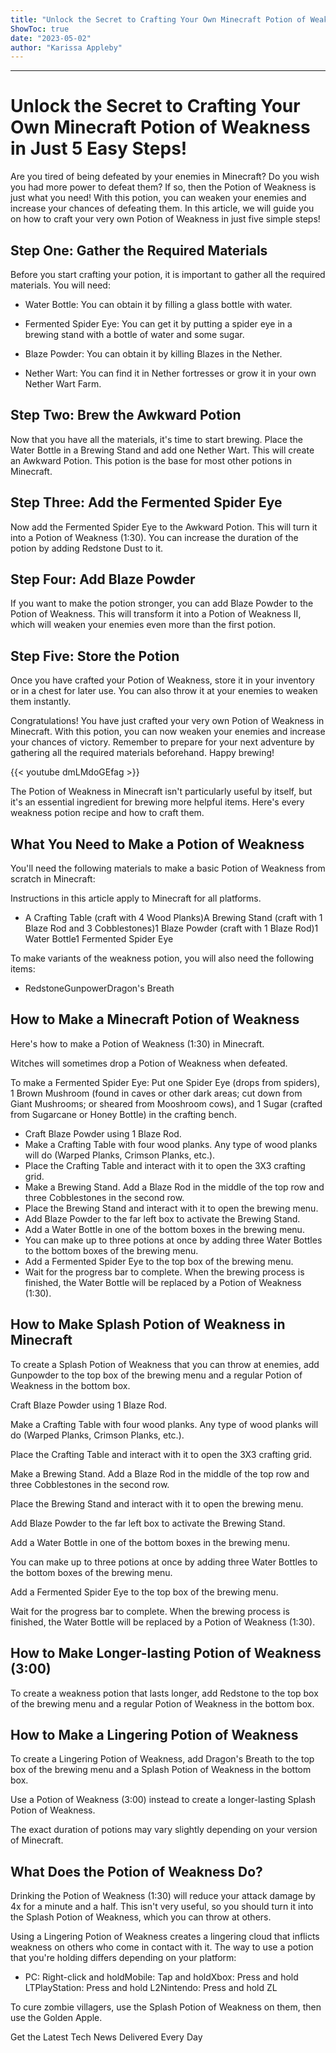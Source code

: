 ```yaml
---
title: "Unlock the Secret to Crafting Your Own Minecraft Potion of Weakness in Just 5 Easy Steps!"
ShowToc: true 
date: "2023-05-02"
author: "Karissa Appleby"
---
```

*****
# Unlock the Secret to Crafting Your Own Minecraft Potion of Weakness in Just 5 Easy Steps!

Are you tired of being defeated by your enemies in Minecraft? Do you wish you had more power to defeat them? If so, then the Potion of Weakness is just what you need! With this potion, you can weaken your enemies and increase your chances of defeating them. In this article, we will guide you on how to craft your very own Potion of Weakness in just five simple steps!

## Step One: Gather the Required Materials

Before you start crafting your potion, it is important to gather all the required materials. You will need:

- Water Bottle: You can obtain it by filling a glass bottle with water.

- Fermented Spider Eye: You can get it by putting a spider eye in a brewing stand with a bottle of water and some sugar.

- Blaze Powder: You can obtain it by killing Blazes in the Nether.

- Nether Wart: You can find it in Nether fortresses or grow it in your own Nether Wart Farm.

## Step Two: Brew the Awkward Potion

Now that you have all the materials, it's time to start brewing. Place the Water Bottle in a Brewing Stand and add one Nether Wart. This will create an Awkward Potion. This potion is the base for most other potions in Minecraft.

## Step Three: Add the Fermented Spider Eye

Now add the Fermented Spider Eye to the Awkward Potion. This will turn it into a Potion of Weakness (1:30). You can increase the duration of the potion by adding Redstone Dust to it.

## Step Four: Add Blaze Powder

If you want to make the potion stronger, you can add Blaze Powder to the Potion of Weakness. This will transform it into a Potion of Weakness II, which will weaken your enemies even more than the first potion.

## Step Five: Store the Potion

Once you have crafted your Potion of Weakness, store it in your inventory or in a chest for later use. You can also throw it at your enemies to weaken them instantly.

Congratulations! You have just crafted your very own Potion of Weakness in Minecraft. With this potion, you can now weaken your enemies and increase your chances of victory. Remember to prepare for your next adventure by gathering all the required materials beforehand. Happy brewing!

{{< youtube dmLMdoGEfag >}} 




The Potion of Weakness in Minecraft isn't particularly useful by itself, but it's an essential ingredient for brewing more helpful items. Here's every weakness potion recipe and how to craft them.

 
##   What You Need to Make a Potion of Weakness  
 

You'll need the following materials to make a basic Potion of Weakness from scratch in Minecraft:

 
Instructions in this article apply to Minecraft for all platforms.
 
- A Crafting Table (craft with 4 Wood Planks)A Brewing Stand (craft with 1 Blaze Rod and 3 Cobblestones)1 Blaze Powder (craft with 1 Blaze Rod)1 Water Bottle1 Fermented Spider Eye

 

To make variants of the weakness potion, you will also need the following items:

 
- RedstoneGunpowerDragon's Breath

 
##   How to Make a Minecraft Potion of Weakness  
 

Here's how to make a Potion of Weakness (1:30) in Minecraft.

 
Witches will sometimes drop a Potion of Weakness when defeated.
 
To make a Fermented Spider Eye: Put one Spider Eye (drops from spiders), 1 Brown Mushroom (found in caves or other dark areas; cut down from Giant Mushrooms; or sheared from Mooshroom cows), and 1 Sugar (crafted from Sugarcane or Honey Bottle) in the crafting bench.
 
- Craft Blaze Powder using 1 Blaze Rod.
 - Make a Crafting Table with four wood planks. Any type of wood planks will do (Warped Planks, Crimson Planks, etc.).
 - Place the Crafting Table and interact with it to open the 3X3 crafting grid.
 - Make a Brewing Stand. Add a Blaze Rod in the middle of the top row and three Cobblestones in the second row.
 - Place the Brewing Stand and interact with it to open the brewing menu.
 - Add Blaze Powder to the far left box to activate the Brewing Stand.
 - Add a Water Bottle in one of the bottom boxes in the brewing menu.
 - You can make up to three potions at once by adding three Water Bottles to the bottom boxes of the brewing menu.
 - Add a Fermented Spider Eye to the top box of the brewing menu.
 - Wait for the progress bar to complete. When the brewing process is finished, the Water Bottle will be replaced by a Potion of Weakness (1:30).

 
##   How to Make Splash Potion of Weakness in Minecraft  
 

To create a Splash Potion of Weakness that you can throw at enemies, add Gunpowder to the top box of the brewing menu and a regular Potion of Weakness in the bottom box.

 

Craft Blaze Powder using 1 Blaze Rod.

 

Make a Crafting Table with four wood planks. Any type of wood planks will do (Warped Planks, Crimson Planks, etc.).

 

Place the Crafting Table and interact with it to open the 3X3 crafting grid.

 

Make a Brewing Stand. Add a Blaze Rod in the middle of the top row and three Cobblestones in the second row.

 

Place the Brewing Stand and interact with it to open the brewing menu.

 

Add Blaze Powder to the far left box to activate the Brewing Stand.

 

Add a Water Bottle in one of the bottom boxes in the brewing menu.

 
You can make up to three potions at once by adding three Water Bottles to the bottom boxes of the brewing menu.
 

Add a Fermented Spider Eye to the top box of the brewing menu.

 

Wait for the progress bar to complete. When the brewing process is finished, the Water Bottle will be replaced by a Potion of Weakness (1:30).

 
##   How to Make Longer-lasting Potion of Weakness (3:00)  
 

To create a weakness potion that lasts longer, add Redstone to the top box of the brewing menu and a regular Potion of Weakness in the bottom box.

 
##   How to Make a Lingering Potion of Weakness  
 

To create a Lingering Potion of Weakness, add Dragon's Breath to the top box of the brewing menu and a Splash Potion of Weakness in the bottom box.

 
Use a Potion of Weakness (3:00) instead to create a longer-lasting Splash Potion of Weakness.
 
The exact duration of potions may vary slightly depending on your version of Minecraft.
 
##   What Does the Potion of Weakness Do?  
 

Drinking the Potion of Weakness (1:30) will reduce your attack damage by 4x for a minute and a half. This isn't very useful, so you should turn it into the Splash Potion of Weakness, which you can throw at others.

 

Using a Lingering Potion of Weakness creates a lingering cloud that inflicts weakness on others who come in contact with it. The way to use a potion that you're holding differs depending on your platform:

 
- PC: Right-click and holdMobile: Tap and holdXbox: Press and hold LTPlayStation: Press and hold L2Nintendo: Press and hold ZL

 
To cure zombie villagers, use the Splash Potion of Weakness on them, then use the Golden Apple.
 

Get the Latest Tech News Delivered Every Day




